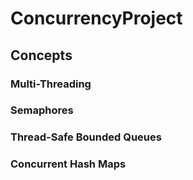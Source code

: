# ConcurrencyProject

## Concepts

### Multi-Threading
### Semaphores
### Thread-Safe Bounded Queues
### Concurrent Hash Maps
